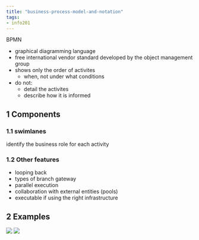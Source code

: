 ```yaml
---
title: "business-process-model-and-notation"
tags: 
- info201
---
```


BPMN

- graphical diagramming language
- free international vendor standard developed by the object management group
- shows only the order of activites
	- when, not under what conditions
- do not:
	- detail the activites
	- describe how it is informed

## 1 Components
### 1.1 swimlanes
identify the business role for each activity

### 1.2 Other features
- looping back
- types of branch gateway
- parallel execution
- collaboration with external entities (pools)
- executable if using the right infrastructure

## 2 Examples
![](https://i.imgur.com/Bu4kNWk.png)
![](https://i.imgur.com/kENP9iR.png)